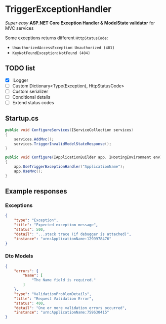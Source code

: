 # TriggerExceptionHandler

*Super easy* **ASP.NET Core Exception Handler & ModelState validator** for MVC services

Some exceptions returns different `HttpStatusCode`:
- `UnauthorizedAccessException`: `Unauthorized (401)`
- `KeyNotFoundException`: `NotFound (404)`

## TODO list
- [x] ILogger
- [ ] Custom Dictionary<Type(Exception), HttpStatusCode>
- [ ] Custom serializer
- [ ] Conditional details
- [ ] Extend status codes

## Startup.cs

```C#
public void ConfigureServices(IServiceCollection services)
{
    services.AddMvc();
    services.TriggerInvalidModelStateResponse();
}

public void Configure(IApplicationBuilder app, IHostingEnvironment env)
{
    app.UseTriggerExceptionHandler("ApplicationName");
    app.UseMvc();
}
```

## Example responses

### Exceptions
```json
{
    "type": "Exception",
    "title": "Expected exception message",
    "status": 500,
    "detail": "...stack trace (if debugger is attached)",
    "instance": "urn:ApplicationName:1299978476"
}
```

### Dto Models

```json
{
    "errors": {
        "Name": [
            "The Name field is required."
        ]
    },
    "type": "ValidationProblemDetails",
    "title": "Request Validation Error",
    "status": 400,
    "detail": "One or more validation errors occurred",
    "instance": "urn:ApplicationName:759630415"
}
```
